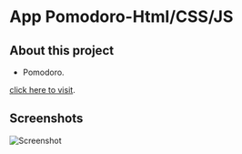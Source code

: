 # App Pomodoro-Html/CSS/JS

## About this project

- Pomodoro.

[click here to visit](Soon).

## Screenshots

![Screenshot](https://res.cloudinary.com/dgu3expdz/image/upload/v1631986765/App-Pomodoro_hf9gz2.png)
